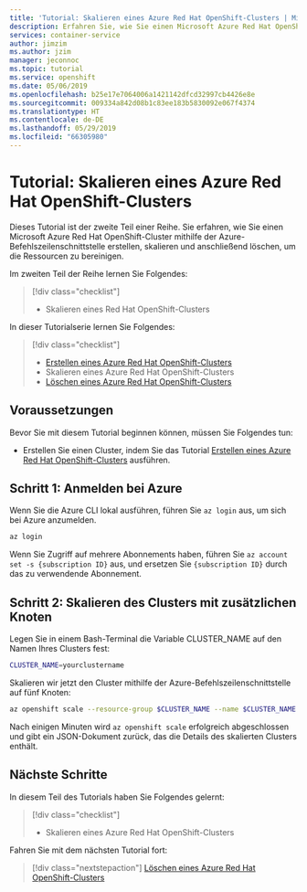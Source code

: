 ```yaml
---
title: 'Tutorial: Skalieren eines Azure Red Hat OpenShift-Clusters | Microsoft-Dokumentation'
description: Erfahren Sie, wie Sie einen Microsoft Azure Red Hat OpenShift-Cluster mithilfe der Azure-Befehlszeilenschnittstelle skalieren
services: container-service
author: jimzim
ms.author: jzim
manager: jeconnoc
ms.topic: tutorial
ms.service: openshift
ms.date: 05/06/2019
ms.openlocfilehash: b25e17e7064006a1421142dfcd32997cb4426e8e
ms.sourcegitcommit: 009334a842d08b1c83ee183b5830092e067f4374
ms.translationtype: HT
ms.contentlocale: de-DE
ms.lasthandoff: 05/29/2019
ms.locfileid: "66305980"
---
```

# <a name="tutorial-scale-an-azure-red-hat-openshift-cluster"></a>Tutorial: Skalieren eines Azure Red Hat OpenShift-Clusters

Dieses Tutorial ist der zweite Teil einer Reihe. Sie erfahren, wie Sie einen Microsoft Azure Red Hat OpenShift-Cluster mithilfe der Azure-Befehlszeilenschnittstelle erstellen, skalieren und anschließend löschen, um die Ressourcen zu bereinigen.

Im zweiten Teil der Reihe lernen Sie Folgendes:

> [!div class="checklist"]
> * Skalieren eines Red Hat OpenShift-Clusters

In dieser Tutorialserie lernen Sie Folgendes:
> [!div class="checklist"]
> * [Erstellen eines Azure Red Hat OpenShift-Clusters](tutorial-create-cluster.md)
> * Skalieren eines Azure Red Hat OpenShift-Clusters
> * [Löschen eines Azure Red Hat OpenShift-Clusters](tutorial-delete-cluster.md)

## <a name="prerequisites"></a>Voraussetzungen

Bevor Sie mit diesem Tutorial beginnen können, müssen Sie Folgendes tun:

* Erstellen Sie einen Cluster, indem Sie das Tutorial [Erstellen eines Azure Red Hat OpenShift-Clusters](tutorial-create-cluster.md) ausführen.

## <a name="step-1-sign-in-to-azure"></a>Schritt 1: Anmelden bei Azure

Wenn Sie die Azure CLI lokal ausführen, führen Sie `az login` aus, um sich bei Azure anzumelden.

```bash
az login
```

Wenn Sie Zugriff auf mehrere Abonnements haben, führen Sie `az account set -s {subscription ID}` aus, und ersetzen Sie `{subscription ID}` durch das zu verwendende Abonnement.

## <a name="step-2-scale-the-cluster-with-additional-nodes"></a>Schritt 2: Skalieren des Clusters mit zusätzlichen Knoten

Legen Sie in einem Bash-Terminal die Variable CLUSTER_NAME auf den Namen Ihres Clusters fest:

```bash
CLUSTER_NAME=yourclustername
```

Skalieren wir jetzt den Cluster mithilfe der Azure-Befehlszeilenschnittstelle auf fünf Knoten:

```bash
az openshift scale --resource-group $CLUSTER_NAME --name $CLUSTER_NAME --compute-count 5
```

Nach einigen Minuten wird `az openshift scale` erfolgreich abgeschlossen und gibt ein JSON-Dokument zurück, das die Details des skalierten Clusters enthält.

## <a name="next-steps"></a>Nächste Schritte

In diesem Teil des Tutorials haben Sie Folgendes gelernt:

> [!div class="checklist"]
> * Skalieren eines Azure Red Hat OpenShift-Clusters

Fahren Sie mit dem nächsten Tutorial fort:
> [!div class="nextstepaction"]
> [Löschen eines Azure Red Hat OpenShift-Clusters](tutorial-delete-cluster.md)